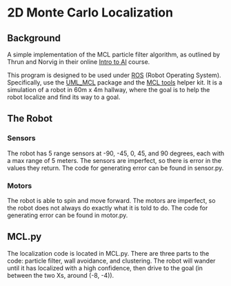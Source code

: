 # 2D Monte Carlo Localization
## Background

A simple implementation of the MCL particle filter algorithm, as outlined by Thrun 
and Norvig in their online [Intro to AI](http://www.ai-class.com) course.

This program is designed to be used under [ROS](http://www.ros.org) (Robot Operating
System). Specifically, use the 
[UML_MCL](http://www.cs.uml.edu/ecg/pub/uploads/MRspr12/uml_mcl.tar.gz)
package and the 
[MCL tools](http://www.cs.uml.edu/ecg/pub/uploads/MRspr12/sample_hw7_r2.tar.gz) 
helper kit. It is a simulation of a robot in 60m x 4m hallway, where the goal is to 
help the robot localize and find its way to a goal. 

## The Robot
### Sensors
The robot has 5 range sensors at -90, -45, 0, 45, and 90 degrees, each with a 
max range of 5 meters. The sensors are imperfect, so there is error in the 
values they return. The code for generating error can be found in sensor.py.

### Motors
The robot is able to spin and move forward. The motors are imperfect, so the
robot does not always do exactly what it is told to do. The code for generating
error can be found in motor.py.

## MCL.py
The localization code is located in MCL.py. There are three parts to the code:
particle filter, wall avoidance, and clustering. The robot will wander until
it has localized with a high confidence, then drive to the goal (in between
the two Xs, around (-8, -4)). 

